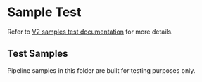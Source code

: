 # Sample Test

Refer to [V2 samples test documentation](https://github.com/kubeflow/pipelines/tree/master/backend/src/v2/test) for more details.

## Test Samples

Pipeline samples in this folder are built for testing purposes only.
